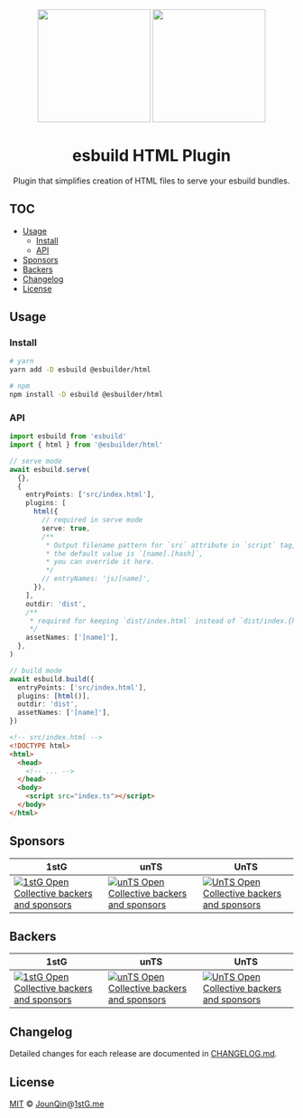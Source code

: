 <div align="center">
  <img width="200" height="200" src="https://worldvectorlogo.com/logos/html5.svg">
  <a href="https://github.com/evanw/esbuild">
    <img width="200" height="200"
      src="https://esbuild.github.io/favicon.svg">
  </a>
  <h1>esbuild HTML Plugin</h1>
  <p>Plugin that simplifies creation of HTML files to serve your esbuild bundles.</p>
</div>

## TOC <!-- omit in toc -->

- [Usage](#usage)
  - [Install](#install)
  - [API](#api)
- [Sponsors](#sponsors)
- [Backers](#backers)
- [Changelog](#changelog)
- [License](#license)

## Usage

### Install

```sh
# yarn
yarn add -D esbuild @esbuilder/html

# npm
npm install -D esbuild @esbuilder/html
```

### API

```ts
import esbuild from 'esbuild'
import { html } from '@esbuilder/html'

// serve mode
await esbuild.serve(
  {},
  {
    entryPoints: ['src/index.html'],
    plugins: [
      html({
        // required in serve mode
        serve: true,
        /**
         * Output filename pattern for `src` attribute in `script` tag,
         * the default value is `[name].[hash]`,
         * you can override it here.
         */
        // entryNames: 'js/[name]',
      }),
    ],
    outdir: 'dist',
    /**
     * required for keeping `dist/index.html` instead of `dist/index.{hash}.html`
     */
    assetNames: ['[name]'],
  },
)

// build mode
await esbuild.build({
  entryPoints: ['src/index.html'],
  plugins: [html()],
  outdir: 'dist',
  assetNames: ['[name]'],
})
```

```html
<!-- src/index.html -->
<!DOCTYPE html>
<html>
  <head>
    <!-- ... -->
  </head>
  <body>
    <script src="index.ts"></script>
  </body>
</html>
```

## Sponsors

| 1stG                                                                                                                               | unTS                                                                                                                               | UnTS                                                                                                                               |
| ---------------------------------------------------------------------------------------------------------------------------------- | ---------------------------------------------------------------------------------------------------------------------------------- | ---------------------------------------------------------------------------------------------------------------------------------- |
| [![1stG Open Collective backers and sponsors](https://opencollective.com/1stG/organizations.svg)](https://opencollective.com/1stG) | [![unTS Open Collective backers and sponsors](https://opencollective.com/unts/organizations.svg)](https://opencollective.com/unts) | [![UnTS Open Collective backers and sponsors](https://opencollective.com/unts/organizations.svg)](https://opencollective.com/unts) |

## Backers

| 1stG                                                                                                                             | unTS                                                                                                                             | UnTS                                                                                                                             |
| -------------------------------------------------------------------------------------------------------------------------------- | -------------------------------------------------------------------------------------------------------------------------------- | -------------------------------------------------------------------------------------------------------------------------------- |
| [![1stG Open Collective backers and sponsors](https://opencollective.com/1stG/individuals.svg)](https://opencollective.com/1stG) | [![unTS Open Collective backers and sponsors](https://opencollective.com/unts/individuals.svg)](https://opencollective.com/unts) | [![UnTS Open Collective backers and sponsors](https://opencollective.com/unts/individuals.svg)](https://opencollective.com/unts) |

## Changelog

Detailed changes for each release are documented in [CHANGELOG.md](./CHANGELOG.md).

## License

[MIT][] © [JounQin][]@[1stG.me][]

[1stg.me]: https://www.1stg.me
[jounqin]: https://github.com/JounQin
[mit]: http://opensource.org/licenses/MIT
